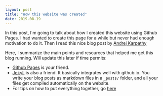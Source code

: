 ```yaml
---
layout: post
title: "How this website was created"
date: 2019-08-19
---
```


In this post, I'm going to talk about how I created this website using Github Pages. I had wanted to create this page for a while but never had enough motivation to do it. Then I read this nice blog post by [Andrej Karpathy](http://karpathy.github.io/2014/07/01/switching-to-jekyll/)

Here, I summarize the main points and resources that helped me get this blog running. Will update this later if time permits:
* [Github Pages](https://pages.github.com/) is your friend. 
* [Jekyll](https://jekyllrb.com/) is also a friend. It basically integrates well with github.io. You write your blog posts as markdown files in a `_posts/` folder, and all your files get compiled automatically on the website.
* For tips on how to put everything together, go [here](http://jmcglone.com/guides/github-pages/)
